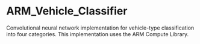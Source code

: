# ARM_Vehicle_Classifier
Convolutional neural network implementation for vehicle-type classification into four categories. This implementation uses the ARM Compute Library.
